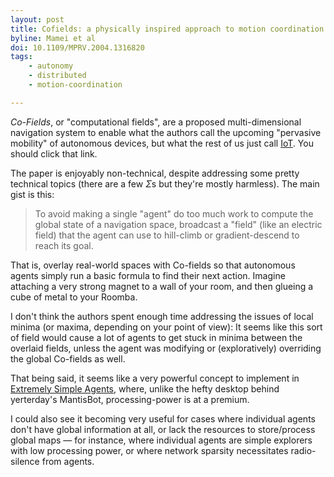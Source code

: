 ```yaml
---
layout: post
title: Cofields: a physically inspired approach to motion coordination
byline: Mamei et al
doi: 10.1109/MPRV.2004.1316820
tags:
    - autonomy
    - distributed
    - motion-coordination

---
```


_Co-Fields_, or "computational fields", are a proposed multi-dimensional navigation system to enable what the authors call the upcoming "pervasive mobility" of autonomous devices, but what the rest of us just call [IoT](https://twitter.com/internetofshit). You should click that link.

The paper is enjoyably non-technical, despite addressing some pretty technical topics (there are a few $\Sigma$s but they're mostly harmless). The main gist is this:

> To avoid making a single "agent" do too much work to compute the global state of a navigation space, broadcast a "field" (like an electric field) that the agent can use to hill-climb or gradient-descend to reach its goal.

That is, overlay real-world spaces with Co-fields so that autonomous agents simply run a basic formula to find their next action. Imagine attaching a very strong magnet to a wall of your room, and then glueing a cube of metal to your Roomba.

I don't think the authors spent enough time addressing the issues of local minima (or maxima, depending on your point of view): It seems like this sort of field would cause a lot of agents to get stuck in minima between the overlaid fields, unless the agent was modifying or (exploratively) overriding the global Co-fields as well.

That being said, it seems like a very powerful concept to implement in [Extremely Simple Agents](http://www.michaelcrichton.com/prey/), where, unlike the hefty desktop behind yerterday's MantisBot, processing-power is at a premium.

I could also see it becoming very useful for cases where individual agents don't have global information at all, or lack the resources to store/process global maps — for instance, where individual agents are simple explorers with low processing power, or where network sparsity necessitates radio-silence from agents.
